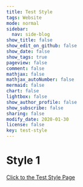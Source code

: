 ```yaml
---
title: Test Style
tags: Website
mode: normal
sidebar:
  nav: side-blog
show_title: false
show_edit_on_github: false
show_date: false
show_tags: true
pageview: false
comment: false
mathjax: false
mathjax_autoNumber: false
mermaid: false
chart: false
lightbox: false
show_author_profile: false
show_subscribe: false
sharing: false
modify_date: 2020-01-30
license: false
key: test-style
---
```


# Style 1

[Click to the Test Style Page](../zh/test-page.html)

<!--more-->